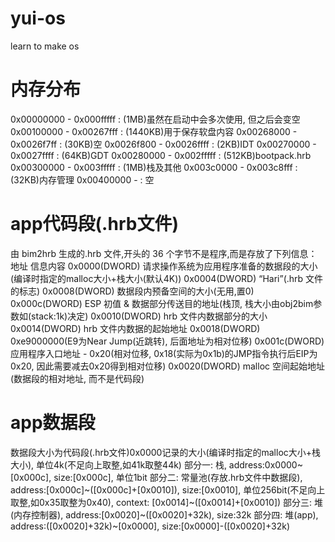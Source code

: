 # yui-os
learn to make os

# 内存分布
0x00000000 - 0x000fffff : (1MB)虽然在启动中会多次使用, 但之后会变空
0x00100000 - 0x00267fff : (1440KB)用于保存软盘内容
0x00268000 - 0x0026f7ff : (30KB)空
0x0026f800 - 0x0026ffff : (2KB)IDT
0x00270000 - 0x0027ffff : (64KB)GDT
0x00280000 - 0x002fffff : (512KB)bootpack.hrb
0x00300000 - 0x003fffff : (1MB)栈及其他
    0x003c0000 - 0x003c8fff : (32KB)内存管理
0x00400000 -            : 空

# app代码段(.hrb文件)
由 bim2hrb 生成的.hrb 文件,开头的 36 个字节不是程序,而是存放了下列信息：
地址            信息内容
0x0000(DWORD)   请求操作系统为应用程序准备的数据段的大小(编译时指定的malloc大小+栈大小(默认4K))
0x0004(DWORD)   “Hari”(.hrb 文件的标志)
0x0008(DWORD)   数据段内预备空间的大小(无用,置0)
0x000c(DWORD)   ESP 初值 & 数据部分传送目的地址(栈顶, 栈大小由obj2bim参数如(stack:1k)决定)
0x0010(DWORD)   hrb 文件内数据部分的大小
0x0014(DWORD)   hrb 文件内数据的起始地址
0x0018(DWORD)   0xe9000000(E9为Near Jump(近跳转), 后面地址为相对位移)
0x001c(DWORD)   应用程序入口地址 - 0x20(相对位移, 0x18(实际为0x1b)的JMP指令执行后EIP为0x20, 因此需要减去0x20得到相对位移)
0x0020(DWORD)   malloc 空间起始地址(数据段的相对地址, 而不是代码段)

# app数据段
数据段大小为代码段(.hrb文件)0x0000记录的大小(编译时指定的malloc大小+栈大小), 单位4k(不足向上取整,如41k取整44k)
部分一: 栈, address:0x0000~[0x000c], size:[0x000c], 单位1bit
部分二: 常量池(存放.hrb文件中数据段), address:[0x000c]~([0x000c]+[0x0010]), size:[0x0010], 单位256bit(不足向上取整,如0x35取整为0x40), context:  [0x0014]~([0x0014]+[0x0010])
部分三: 堆(内存控制器), address:[0x0020]~([0x0020]+32k), size:32k
部分四: 堆(app), address:([0x0020]+32k)~[0x0000], size:[0x0000]-([0x0020]+32k)

